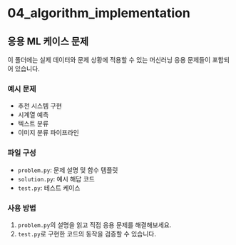 # 04_algorithm_implementation

## 응용 ML 케이스 문제

이 폴더에는 실제 데이터와 문제 상황에 적용할 수 있는 머신러닝 응용 문제들이 포함되어 있습니다.

### 예시 문제

-   추천 시스템 구현
-   시계열 예측
-   텍스트 분류
-   이미지 분류 파이프라인

### 파일 구성

-   `problem.py`: 문제 설명 및 함수 템플릿
-   `solution.py`: 예시 해답 코드
-   `test.py`: 테스트 케이스

### 사용 방법

1. `problem.py`의 설명을 읽고 직접 응용 문제를 해결해보세요.
2. `test.py`로 구현한 코드의 동작을 검증할 수 있습니다.
